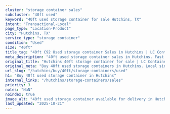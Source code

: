 ```yaml
---
cluster: "storage container sales"
subcluster: "40ft used"
keyword: "40ft used storage container for sale Hutchins, TX"
intent: "Transactional-Local"
page_type: "Location-Product"
city: "Hutchins, TX"
service_type: "storage container"
condition: "Used"
size: "40ft"
title_tag: "40ft C92 Used storage container Sales in Hutchins | LC Container"
meta_description: "40ft used storage container sales in Hutchins. Fast delivery, competitive pricing. Serving storage containers area. Quote ID: 53U. Call (214) 524-4168 for your free quote today."
original_title: "Hutchins 40ft storage container for sale | LC Container"
original_meta: "Buy 40ft used storage containers in Hutchins. Local since 2003. New & used inventory. Fast delivery. Get your free quote — call (214) 524-4168 today."
url_slug: "/hutchins/buy/40ft/storage-containers/used"
h1: "Buy 40ft used storage container in Hutchins"
internal_links: "/hutchins/storage-containers/sales"
priority: 3
notes: "NaN"
noindex: true
image_alt: "40ft used storage container available for delivery in Hutchins"
last_updated: "2025-10-21"
---
```


<!-- TODO: Add unique city/inventory copy, images, and internal links here. -->

